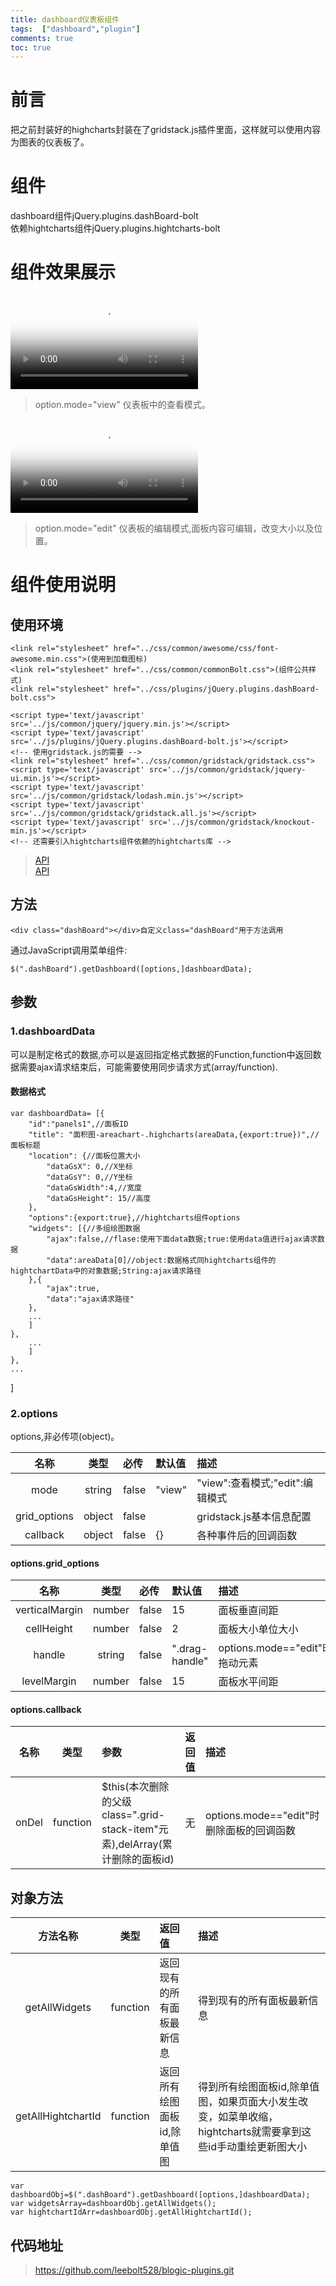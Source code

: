 ```yaml
---
title: dashboard仪表板组件
tags:  ["dashboard","plugin"]
comments: true
toc: true
---
```

# 前言
把之前封装好的highcharts封装在了gridstack.js插件里面，这样就可以使用内容为图表的仪表板了。
<!-- more -->
# 组件
dashboard组件jQuery.plugins.dashBoard-bolt  
依赖hightcharts组件jQuery.plugins.hightcharts-bolt
# 组件效果展示
<video id="video" controls="controls"   preload="preload" poster="\img\public\head.jpg">
    <source id="mp4" src="\video\plugin\Video_dashboardView.mp4" type="video/mp4">
    <source id="webm" src="http://media.w3.org/2010/05/sintel/trailer.webm" type="video/webm">
    <source id="ogv" src="http://media.w3.org/2010/ 05/sintel/trailer.ogv" type="video/ogg">
</video>

>option.mode="view"
仪表板中的查看模式。

<video id="video1" controls="controls"   preload="preload" poster="\img\public\head.jpg">
    <source id="mp4" src="\video\plugin\Video_dashboardEdit.mp4" type="video/mp4">
    <source id="webm" src="http://media.w3.org/2010/05/sintel/trailer.webm" type="video/webm">
    <source id="ogv" src="http://media.w3.org/2010/ 05/sintel/trailer.ogv" type="video/ogg">
</video>

>option.mode="edit"
仪表板的编辑模式,面板内容可编辑，改变大小以及位置。

# 组件使用说明
## 使用环境
    <link rel="stylesheet" href="../css/common/awesome/css/font-awesome.min.css">(使用到加载图标)
    <link rel="stylesheet" href="../css/common/commonBolt.css">(组件公共样式)
    <link rel="stylesheet" href="../css/plugins/jQuery.plugins.dashBoard-bolt.css">

    <script type='text/javascript' src='../js/common/jquery/jquery.min.js'></script>
    <script type='text/javascript' src='../js/plugins/jQuery.plugins.dashBoard-bolt.js'></script>
    <!-- 使用gridstack.js的需要 -->
    <link rel="stylesheet" href="../css/common/gridstack/gridstack.css">
    <script type='text/javascript' src='../js/common/gridstack/jquery-ui.min.js'></script>
    <script type='text/javascript' src='../js/common/gridstack/lodash.min.js'></script>
    <script type='text/javascript' src='../js/common/gridstack/gridstack.all.js'></script>
    <script type='text/javascript' src='../js/common/gridstack/knockout-min.js'></script>
    <!-- 还需要引入hightcharts组件依赖的hightcharts库 -->

>[API](https://github.com/gridstack/gridstack.js)  
[API](https://github.com/gridstack/gridstack.js/tree/develop/doc)

## 方法

    <div class="dashBoard"></div>自定义class="dashBoard"用于方法调用

通过JavaScript调用菜单组件:

    $(".dashBoard").getDashboard([options,]dashboardData);

## 参数
### 1.dashboardData     
可以是制定格式的数据,亦可以是返回指定格式数据的Function,function中返回数据需要ajax请求结束后，可能需要使用同步请求方式(array/function).
#### 数据格式

    var dashboardData= [{
        "id":"panels1",//面板ID
        "title": "面积图-areachart-.highcharts(areaData,{export:true})",//面板标题
        "location": {//面板位置大小
            "dataGsX": 0,//X坐标
            "dataGsY": 0,//Y坐标
            "dataGsWidth":4,//宽度
            "dataGsHeight": 15//高度
        },
        "options":{export:true},//hightcharts组件options
        "widgets": [{//多组绘图数据
            "ajax":false,//flase:使用下面data数据;true:使用data值进行ajax请求数据
            "data":areaData[0]//object:数据格式同hightcharts组件的hightchartData中的对象数据;String:ajax请求路径
        },{
            "ajax":true,
            "data":"ajax请求路径"
        },
        ...
        ]
    },
        ...
        ]
    },
    ...
]

### 2.options  
options,非必传项(object)。

| 名称          | 类型           | 必传 | 默认值  | 描述  |
| :-----------: |:-------------:| :----- |:-----  |:-----|
| mode      | string        | false | "view"  |"view":查看模式;"edit":编辑模式|
| grid_options     | object       | false |     |gridstack.js基本信息配置|
| callback      | object        | false |   {}    |各种事件后的回调函数|

#### options.grid_options

| 名称          | 类型           | 必传 | 默认值  | 描述  |
| :-----------: |:-------------:| :----- |:-----  |:-----|
| verticalMargin      | number        | false | 15  |面板垂直间距|
| cellHeight     | number      | false |  2   |面板大小单位大小|
| handle     | string       | false |  ".drag-handle" |options.mode=="edit"时拖动元素|
| levelMargin     | number       | false |  15   |面板水平间距|

#### options.callback

| 名称          | 类型           | 参数  | 返回值 | 描述  |
| :-----------: |:-------------:| :-----  | :-----  |:-----|
| onDel        | function       | $this(本次删除的父级class=".grid-stack-item"元素),delArray(累计删除的面板id)    | 无 |options.mode=="edit"时删除面板的回调函数|

## 对象方法

| 方法名称          | 类型           | 返回值  | 描述  |
| :-----------: |:-------------:| :-----  |:-----|
| getAllWidgets      | function   | 返回现有的所有面板最新信息    |得到现有的所有面板最新信息|
| getAllHightchartId    | function   | 返回所有绘图面板id,除单值图    |得到所有绘图面板id,除单值图，如果页面大小发生改变，如菜单收缩，hightcharts就需要拿到这些id手动重绘更新图大小|

    var dashboardObj=$(".dashBoard").getDashboard([options,]dashboardData);
    var widgetsArray=dashboardObj.getAllWidgets();
    var hightchartIdArr=dashboardObj.getAllHightchartId();

## 代码地址
>https://github.com/leebolt528/blogic-plugins.git

